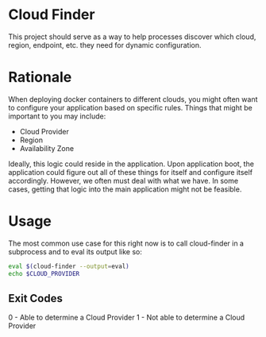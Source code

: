 # Cloud Finder

This project should serve as a way to help processes discover which cloud,
region, endpoint, etc. they need for dynamic configuration. 


# Rationale

When deploying docker containers to different clouds, you might often want to
configure your application based on specific rules. Things that might be
important to you may include:

* Cloud Provider
* Region
* Availability Zone

Ideally, this logic could reside in the application. Upon application boot,
the application could figure out all of these things for itself and configure
itself accordingly. However, we often must deal with what we have. In some
cases, getting that logic into the main application might not be feasible.

# Usage

The most common use case for this right now is to call cloud-finder in a
subprocess and to eval its output like so:

```sh
eval $(cloud-finder --output=eval)
echo $CLOUD_PROVIDER
```


## Exit Codes

0 - Able to determine a Cloud Provider
1 - Not able to determine a Cloud Provider
